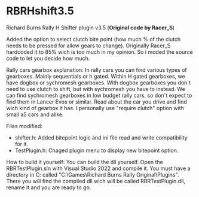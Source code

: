 # RBRHshift3.5
Richard Burns Rally H Shifter plugin v3.5 (**Original code by Racer_S**)

Added the option to select clutch bite point (how much % of the clutch needs to be pressed for allow gears to change). Originally Racer_S hardcoded it to 85% wich is too much in my opinion. So i moded the source code to let you decide how much.

Rally cars gearbox explanation:
In rally cars you can find various types of gearboxes. Mainly sequentials or h gated. Within H gated gearboxes, we have dogbox or sychromesh gearboxes. With dogbox gearboxes you don´t need to use clutch to shift, but with sychromesh you have to instead. We can find sychromesh gearboxes in low budget rally cars, so don´t expect to find them in Lancer Evos or similar. Read about the car you drive and find wich kind of gearbox it has. I personally use "require clutch" option with small a5 cars and alike.

Files modified:
  - shifter.h: Added bitepoint logic and ini file read and write compatibility for it.
  - TestPlugin.h: Chaged plugin menu to display new bitepoint option.

How to build it yourself:
You can build the dll yourself. Open the RBRTestPlugin.sln with Visual Studio 2022 and compile it. You must have a directory in C: called "C:\Games\Richard Burns Rally Original\Plugins\". There you will find the compiled dll wich will be called RBRTestPlugin.dll, rename it and you are ready to go.
